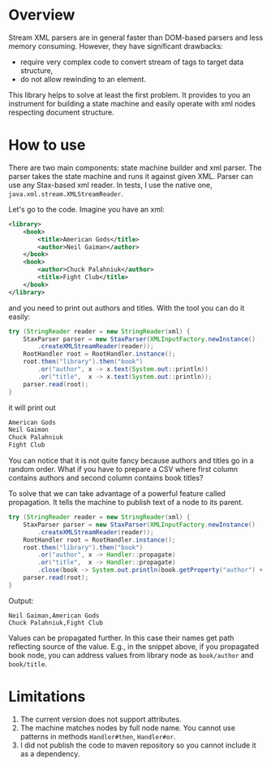 Overview
========

Stream XML parsers are in general faster than DOM-based parsers and less memory consuming.
However, they have significant drawbacks:
  * require very complex code to convert stream of tags to target data structure,
  * do not allow rewinding to an element.
  
This library helps to solve at least the first problem.
It provides to you an instrument for building a state machine
and easily operate with xml nodes respecting document structure.


How to use
==========

There are two main components: state machine builder and xml parser.
The parser takes the state machine and runs it against given XML.
Parser can use any Stax-based xml reader. In tests, I use the native one,
`java.xml.stream.XMLStreamReader`.

Let's go to the code. Imagine you have an xml:
```xml
<library>
    <book>
        <title>American Gods</title>
        <author>Neil Gaiman</author>
    </book>
    <book>
        <author>Chuck Palahniuk</author>
        <title>Fight Club</title>
    </book>
</library>
```
and you need to print out authors and titles. With the tool
you can do it easily:
```java
try (StringReader reader = new StringReader(xml) {
    StaxParser parser = new StaxParser(XMLInputFactory.newInstance()
        .createXMLStreamReader(reader));
    RootHandler root = RootHandler.instance();
    root.then("library").then("book")
        .or("author", x -> x.text(System.out::println))
        .or("title",  x -> x.text(System.out::println));
    parser.read(root);
}

```
it will print out
```bash
American Gods
Neil Gaiman
Chuck Palahniuk
Fight Club
```

You can notice that it is not quite fancy because authors and titles go in a random order.
What if you have to prepare a CSV where first column contains authors and second column
contains book titles?

To solve that we can take advantage of a powerful feature called propagation.
It tells the machine to publish text of a node to its parent.
```java
try (StringReader reader = new StringReader(xml) {
    StaxParser parser = new StaxParser(XMLInputFactory.newInstance()
        .createXMLStreamReader(reader));
    RootHandler root = RootHandler.instance();
    root.then("library").then("book")
        .or("author", x -> Handler::propagate)
        .or("title",  x -> Handler::propagate)
        .close(book -> System.out.println(book.getProperty("author") + ',' + book.getProperty("title")));
    parser.read(root);
}
```
Output:
```text
Neil Gaiman,American Gods
Chuck Palahniuk,Fight Club
```
Values can be propagated further. In this case their names get path reflecting source of the value.
E.g., in the snippet above, if you propagated book node, you can address values from library node
as `book/author` and `book/title`.


Limitations
===========

1. The current version does not support attributes.
1. The machine matches nodes by full node name.
 You cannot use patterns in methods `Handler#then`, `Handler#or`.
1. I did not publish the code to maven repository so you cannot include it as a dependency.